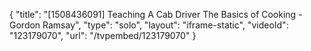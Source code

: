 {
    "title": "[1508436091] Teaching A Cab Driver The Basics of Cooking - Gordon Ramsay",
    "type": "solo",
    "layout": "iframe-static",
    "videoId": "123179070",
    "url": "\/tvpembed\/123179070"
}